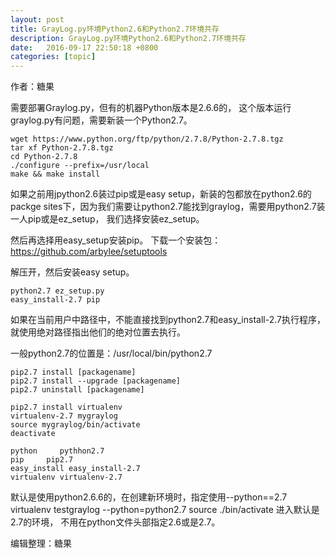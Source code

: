 ```yaml
---
layout: post
title: GrayLog.py环境Python2.6和Python2.7环境共存
description: GrayLog.py环境Python2.6和Python2.7环境共存
date:   2016-09-17 22:50:18 +0800 
categories: [topic]
---
```

作者：糖果

需要部署Graylog.py，但有的机器Python版本是2.6.6的， 这个版本运行graylog.py有问题，需要新装一个Python2.7。


```shell
wget https://www.python.org/ftp/python/2.7.8/Python-2.7.8.tgz
tar xf Python-2.7.8.tgz
cd Python-2.7.8
./configure --prefix=/usr/local
make && make install
```

如果之前用jpython2.6装过pip或是easy setup，新装的包都放在python2.6的packge sites下，因为我们需要让python2.7能找到graylog，需要用python2.7装一人pip或是ez_setup， 我们选择安装ez_setup。


然后再选择用easy_setup安装pip。
下载一个安装包：
https://github.com/arbylee/setuptools

解压开，然后安装easy setup。

```
python2.7 ez_setup.py
easy_install-2.7 pip
```

如果在当前用户中路径中，不能直接找到python2.7和easy_install-2.7执行程序，就使用绝对路径指出他们的绝对位置去执行。

一般python2.7的位置是：/usr/local/bin/python2.7

```
pip2.7 install [packagename]
pip2.7 install --upgrade [packagename]
pip2.7 uninstall [packagename]
```


```
pip2.7 install virtualenv
virtualenv-2.7 mygraylog
source mygraylog/bin/activate
deactivate
```

```
python     pythhon2.7
pip     pip2.7
easy_install easy_install-2.7
virtualenv virtualenv-2.7
```

默认是使用python2.6.6的，在创建新环境时，指定使用--python==2.7
virtualenv testgraylog --python=python2.7
source ./bin/activate
进入默认是2.7的环境，  不用在python文件头部指定2.6或是2.7。

编辑整理：糖果